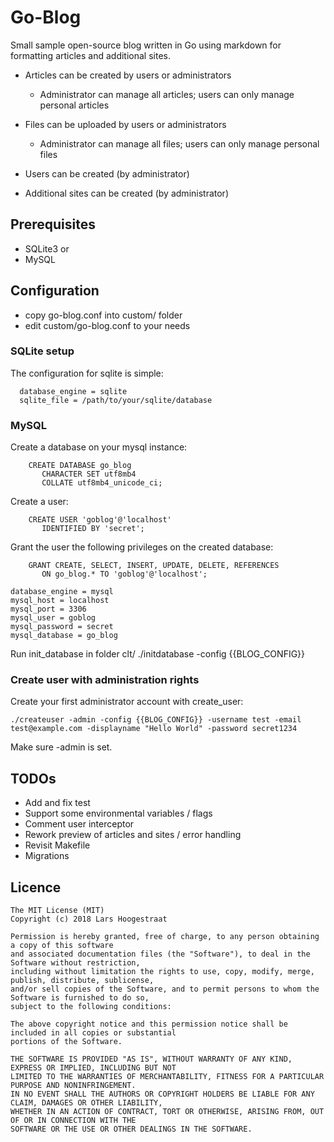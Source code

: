 Go-Blog
====

Small sample open-source blog written in Go using markdown for formatting articles and additional sites.

* Articles can be created by users or administrators
  * Administrator can manage all articles; users can only manage personal articles

* Files can be uploaded by users or administrators
  * Administrator can manage all files; users can only manage personal files

* Users can be created (by administrator)

* Additional sites can be created (by administrator)



Prerequisites
--------

 * SQLite3 or
 * MySQL


Configuration
--------

 * copy go-blog.conf into custom/ folder
 * edit custom/go-blog.conf to your needs

### SQLite setup ###

The configuration for sqlite is simple:

~~~
  database_engine = sqlite
  sqlite_file = /path/to/your/sqlite/database
~~~

### MySQL ###

Create a database on your mysql instance:
~~~
    CREATE DATABASE go_blog
       CHARACTER SET utf8mb4
       COLLATE utf8mb4_unicode_ci;
~~~

Create a user:
~~~
    CREATE USER 'goblog'@'localhost'
       IDENTIFIED BY 'secret';
~~~

Grant the user the following privileges on the created database:
~~~
    GRANT CREATE, SELECT, INSERT, UPDATE, DELETE, REFERENCES
       ON go_blog.* TO 'goblog'@'localhost';
~~~

~~~
database_engine = mysql
mysql_host = localhost
mysql_port = 3306
mysql_user = goblog
mysql_password = secret
mysql_database = go_blog
~~~

Run init_database in folder clt/
    ./initdatabase -config {{BLOG_CONFIG}}


### Create user with administration rights ###

Create your first administrator account with create_user:
~~~
./createuser -admin -config {{BLOG_CONFIG}} -username test -email test@example.com -displayname "Hello World" -password secret1234 
~~~

Make sure -admin is set.

TODOs
-----
 * Add and fix test
 * Support some environmental variables / flags
 * Comment user interceptor
 * Rework preview of articles and sites / error handling
 * Revisit Makefile
 * Migrations

Licence
-------

    The MIT License (MIT)
    Copyright (c) 2018 Lars Hoogestraat

    Permission is hereby granted, free of charge, to any person obtaining a copy of this software
    and associated documentation files (the "Software"), to deal in the Software without restriction,
    including without limitation the rights to use, copy, modify, merge, publish, distribute, sublicense,
    and/or sell copies of the Software, and to permit persons to whom the Software is furnished to do so,
    subject to the following conditions:

    The above copyright notice and this permission notice shall be included in all copies or substantial
    portions of the Software.

    THE SOFTWARE IS PROVIDED "AS IS", WITHOUT WARRANTY OF ANY KIND, EXPRESS OR IMPLIED, INCLUDING BUT NOT
    LIMITED TO THE WARRANTIES OF MERCHANTABILITY, FITNESS FOR A PARTICULAR PURPOSE AND NONINFRINGEMENT.
    IN NO EVENT SHALL THE AUTHORS OR COPYRIGHT HOLDERS BE LIABLE FOR ANY CLAIM, DAMAGES OR OTHER LIABILITY,
    WHETHER IN AN ACTION OF CONTRACT, TORT OR OTHERWISE, ARISING FROM, OUT OF OR IN CONNECTION WITH THE
    SOFTWARE OR THE USE OR OTHER DEALINGS IN THE SOFTWARE.
